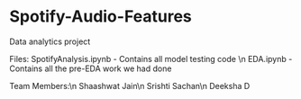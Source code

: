 # Spotify-Audio-Features
Data analytics project


Files:
SpotifyAnalysis.ipynb - Contains all model testing code \n
EDA.ipynb - Contains all the pre-EDA work we had done

Team Members:\n
Shaashwat Jain\n
Srishti Sachan\n
Deeksha D
